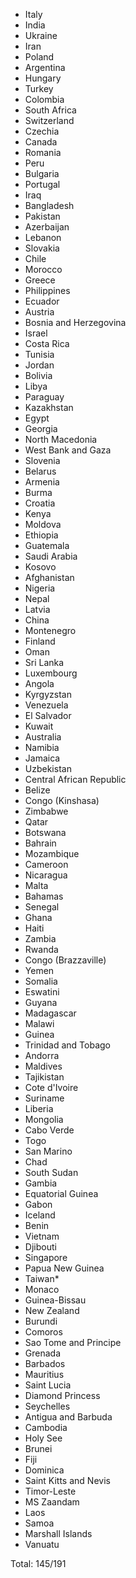* Italy
* India
* Ukraine
* Iran
* Poland
* Argentina
* Hungary
* Turkey
* Colombia
* South Africa
* Switzerland
* Czechia
* Canada
* Romania
* Peru
* Bulgaria
* Portugal
* Iraq
* Bangladesh
* Pakistan
* Azerbaijan
* Lebanon
* Slovakia
* Chile
* Morocco
* Greece
* Philippines
* Ecuador
* Austria
* Bosnia and Herzegovina
* Israel
* Costa Rica
* Tunisia
* Jordan
* Bolivia
* Libya
* Paraguay
* Kazakhstan
* Egypt
* Georgia
* North Macedonia
* West Bank and Gaza
* Slovenia
* Belarus
* Armenia
* Burma
* Croatia
* Kenya
* Moldova
* Ethiopia
* Guatemala
* Saudi Arabia
* Kosovo
* Afghanistan
* Nigeria
* Nepal
* Latvia
* China
* Montenegro
* Finland
* Oman
* Sri Lanka
* Luxembourg
* Angola
* Kyrgyzstan
* Venezuela
* El Salvador
* Kuwait
* Australia
* Namibia
* Jamaica
* Uzbekistan
* Central African Republic
* Belize
* Congo (Kinshasa)
* Zimbabwe
* Qatar
* Botswana
* Bahrain
* Mozambique
* Cameroon
* Nicaragua
* Malta
* Bahamas
* Senegal
* Ghana
* Haiti
* Zambia
* Rwanda
* Congo (Brazzaville)
* Yemen
* Somalia
* Eswatini
* Guyana
* Madagascar
* Malawi
* Guinea
* Trinidad and Tobago
* Andorra
* Maldives
* Tajikistan
* Cote d'Ivoire
* Suriname
* Liberia
* Mongolia
* Cabo Verde
* Togo
* San Marino
* Chad
* South Sudan
* Gambia
* Equatorial Guinea
* Gabon
* Iceland
* Benin
* Vietnam
* Djibouti
* Singapore
* Papua New Guinea
* Taiwan*
* Monaco
* Guinea-Bissau
* New Zealand
* Burundi
* Comoros
* Sao Tome and Principe
* Grenada
* Barbados
* Mauritius
* Saint Lucia
* Diamond Princess
* Seychelles
* Antigua and Barbuda
* Cambodia
* Holy See
* Brunei
* Fiji
* Dominica
* Saint Kitts and Nevis
* Timor-Leste
* MS Zaandam
* Laos
* Samoa
* Marshall Islands
* Vanuatu

Total: 145/191
